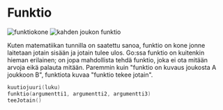# Funktio

![funktiokone](https://upload.wikimedia.org/wikipedia/commons/thumb/3/3b/Function_machine2.svg/243px-Function_machine2.svg.png)
![kahden joukon funktio](https://upload.wikimedia.org/wikipedia/commons/thumb/d/df/Function_color_example_3.svg/223px-Function_color_example_3.svg.png)

Kuten matematiikan tunnilla on saatettu sanoa, funktio on kone jonne laitetaan jotain sisään ja jotain tulee ulos. Go:ssa funktio on kuitenkin hieman erilainen; on jopa mahdollista tehdä funktio, joka ei ota mitään arvoja eikä palauta mitään. Paremmin kuin "funktio on kuvaus joukosta A joukkoon B", funktiota kuvaa "funktio tekee jotain".



```Go
kuutiojuuri(luku)
funktio(argumentti1, argumentti2, argumentti3)
teeJotain()
```
